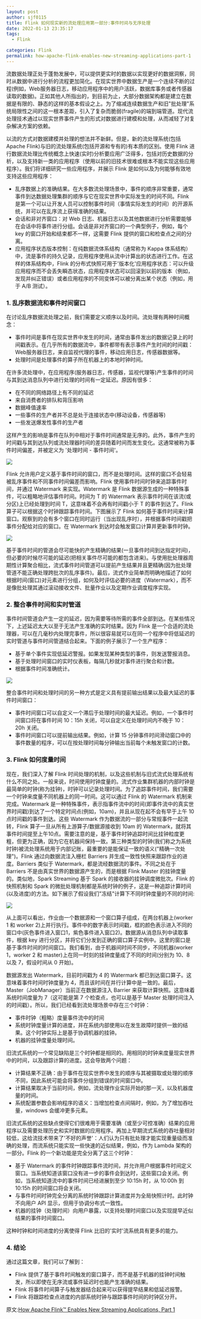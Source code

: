 ```yaml
---
layout: post
author: sjf0115
title: Flink 如何现实新的流处理应用第一部分:事件时间与无序处理
date: 2022-01-13 23:35:17
tags:
  - Flink

categories: Flink
permalink: how-apache-flink-enables-new-streaming-applications-part-1
---
```


流数据处理正处于蓬勃发展中，可以提供更实时的数据以实现更好的数据洞察，同时从数据中进行分析的流程更加简化。在现实世界中数据生产是一个连续不断的过程(例如，Web服务器日志，移动应用程序中的用户活跃，数据库事务或者传感器读取的数据)。正如其他人所指出的，到目前为止，大部分数据架构都是建立在数据是有限的、静态的这样的基本假设之上。为了缩减连续数据生产和旧"批处理"系统局限性之间的这一根本差距，引入了复杂而脆弱(fragile)的端到端管道。现代流处理技术通过以现实世界事件产生的形式对数据进行建模和处理，从而减轻了对复杂解决方案的依赖。

以流的方式对数据建模并处理的想法并不新鲜。但是，新的流处理系统(包括 Apache Flink)与旧的流处理系统(包括开源和专有的)有本质的区别。使用 Flink 进行数据流处理比传统概念上快速(实时)分析要应用广泛得多，包括对历史数据的分析，以及支持新一类的应用程序（使用以前的旧技术很难或根本不能实现这些应用程序）。我们将详细研究一些应用程序，并展示 Flink 是如何以及为何能够有效地支持这些应用程序：
- 乱序数据上的准确结果。在大多数流处理场景中，事件的顺序非常重要，通常事件到达数据处理集群的顺序与它在现实世界中实际发生的时间不同。Flink 是第一个可以让开发人员可以控制事件时间（事情实际发生的时间）的开源系统，并可以在乱序流上获得准确的结果。
- 会话和非对齐窗口：对 Web 日志、机器日志以及其他数据进行分析需要能够在会话中将事件进行分组。会话是非对齐窗口的一个典型例子，例如，每个 key 的窗口开始和结束都不一样，这需要 Flink 提供的窗口和检查点之间的分离。
- 应用程序状态版本控制：在纯数据流体系结构（通常称为 Kappa 体系结构）中，流是事件的持久记录，应用程序使用从流中计算出的状态进行工作。在这样的体系结构中，Flink 的分布式快照可用于'版本化'应用程序状态：可以升级应用程序而不会丢失瞬态状态，应用程序状态可以回滚到以前的版本（例如，发现并纠正错误）或者应用程序的不同变体可以被分离出某个状态（例如，用于 A/B 测试）。

### 1. 乱序数据流和事件时间窗口

在讨论乱序数据流处理之前，我们需要定义顺序以及时间。流处理有两种时间概念：
- 事件时间是事件在现实世界中发生的时间，通常由事件发出的数据记录上的时间戳表示。在几乎所有的数据流中，事件都带有表示事件产生时间的时间戳：Web服务器日志，来自监视代理的事件，移动应用日志，传感器数据等。
- 处理时间是处理事件的算子所在机器上的本地时钟时间。

在许多流处理中，在应用程序(服务器日志，传感器，监视代理等)产生事件的时间与其到达消息队列中进行处理的时间有一定延迟。原因有很多：
- 在不同的网络路径上有不同的延迟
- 来自消费者的排队和背压影响
- 数据峰值速率
- 一些事件的生产者并不总是处于连接状态中(移动设备，传感器等)
- 一些发送爆发性事件的生产者

这样产生的影响是事件在队列中相对于事件时间通常是无序的。此外，事件产生的时间戳与其到达队列或流处理器时间的差异随着时间而发生变化。这通常被称为事件时间偏差，并被定义为 '处理时间 - 事件时间'。

![](https://github.com/sjf0115/ImageBucket/blob/main/Flink/how-apache-flink-enables-new-streaming-applications-part-1-3.png?raw=true)

Flink 允许用户定义基于事件时间的窗口，而不是处理时间。这样的窗口不会轻易被乱序事件和不同事件时间偏差而影响。Flink 使用事件时间时钟来追踪事件时间，并通过 Watermark 来实现。Watermark 是 Flink 数据源生成的一种特殊事件，可以粗略地评估事件时间。时间为 T 的 Watermark 表示事件时间在该流(或分区)上已经处理到时间 T，这意味着不会再有时间戳小于 T 的事件到达了。Flink 算子可以根据这个时钟跟踪事件时间。下图展示了 Flink 如何基于事件时间来计算窗口。观察到的会有多个窗口在同时运行（当出现乱序时），并根据事件时间戳把事件分配给对应的窗口。在 Watermark 到达时会触发窗口计算并更新事件时钟。

![](https://github.com/sjf0115/ImageBucket/blob/main/Flink/how-apache-flink-enables-new-streaming-applications-part-1-2.png?raw=true)

基于事件时间的管道会尽可能快的产生精确的结果(一旦事件时间到达指定时间)，但必要的时候尽可能的延迟(把相关事件尽可能的都包含进来)。与使用批处理器周期性计算聚合相比，流式事件时间管道可以提前产生结果并且更精确(因为批处理管道不能正确处理跨批次的乱序事件)。最后，流式作业简单而明确地描述了如何根据时间(窗口)对元素进行分组，如何及时评估必要的进度（Watermark），而不是像批处理其通过滚动接收文件、批量作业以及定期作业调度程序实现。

### 2. 整合事件时间和实时管道

事件时间管道会产生一定的延迟，因为需要等待所需的事件全部到达。在某些情况下，上述延迟太大以至于无法产生准确的实时结果。因为 Flink 是一个合适的流处理器，可以在几毫秒内处理完事件，所以很容易就可以在同一个程序中将低延迟的实时管道与事件时间管道结合起来。下面的例子展示了一个生产程序：
- 基于单个事件实现低延迟警报。如果发现某种类型的事件，则发送警报消息。
- 基于处理时间窗口的实时仪表板，每隔几秒就对事件进行聚合和计数。
- 根据事件时间准确统计。

![](https://github.com/sjf0115/ImageBucket/blob/main/Flink/how-apache-flink-enables-new-streaming-applications-part-1-4.png?raw=true)

整合事件时间和处理时间的另一种方式是定义具有提前输出结果以及最大延迟的事件时间窗口：
- 事件时间窗口可以自定义一个滞后于处理时间的最大延迟。例如，一个事件时间窗口将在事件时间 10：15h 关闭，可以自定义在处理时间内不晚于 10：20h 关闭。
- 事件时间窗口可以提前输出结果。例如，计算 15 分钟事件时间滑动窗口中的事件数量的程序，可以在按处理时间每分钟输出当前每个未触发窗口的计数。

### 3. Flink 如何度量时间

现在，我们深入了解 Flink 时间处理的机制，以及这些机制与旧式流式处理系统有什么不同之处。一般来说，时间使用时钟度量的。流式作业集群机器的内部时钟是最简单的时钟(称为挂钟)，时钟可以记录处理时间。为了追踪事件时间，我们需要一个时钟来度量不同机器上的同一时间。这可以通过 Flink 的 Watermark 机制来完成。Watermark 是一种特殊事件，表示指事件流中的时间(即事件流中的真实世界时间戳)到达了一个特定时间点(例如，10am)，并且从现在起不会有早于上午 10 点时间戳的事件到达。这些 Watermark 作为数据流的一部分与常规事件一起流转，Flink 算子一旦从所有上游算子/数据源接收到 10am 的 Watermark，就将其事件时间提至上午10点。需要注意的是，基于事件时钟追踪时间比挂钟粒度更粗，但更为正确，因为它在机器间保持一致。第三种类型的时钟(我们称之为系统时钟)被流处理系统用于内部记账，最重要的是能保证一致的语义("精确一次处理")。Flink 通过向数据流注入栅栏 Barriers 并生成一致性快照来跟踪作业的进度。Barriers 类似于 Watermark，都是流经数据流的事件。不同之处在于 Barriers 不是由真实世界的数据源产生的，而是根据 Flink Master 的挂钟度量的。类似地，Spark Streaming 基于 Spark 的接收器的挂钟调度微批次。Flink 的快照机制和 Spark 的微批处理机制都是系统时钟的例子，这是一种追踪计算时间(以及进度)的方法。如下展示了假设我们"冻结"计算下不同时钟度量的不同的时间:

![](https://github.com/sjf0115/ImageBucket/blob/main/Flink/how-apache-flink-enables-new-streaming-applications-part-1-1.png?raw=true)

从上面可以看出，作业由一个数据源和一个窗口算子组成，在两台机器上(worker 1 和 worker 2)上并行执行。事件中的数字表示时间戳，框的颜色表示进入不同的窗口中(灰色事件进入窗口1，紫色事件进入窗口2)。数据源从消息队列中读取事件，根据 key 进行分区，并将它们分发到正确的窗口算子实例中。这里的窗口是基于事件时间的时间窗口。我们看到，由于机器间时间不同步，不同机器(worker 1，worker 2 和 master)上在同一时刻的挂钟度量成了不同的时间(分别为 10、8 以及 7，假设时间从 0 开始)。

数据源发出 Watermark，目前时间戳为 4 的 Watermark 都已到达窗口算子。这意味着事件时间时钟度量为 4，而且该时间在并行计算中是一致的。最后，Master（JobManager）当前正在数据源注入 Barrier 来获取计算快照。这意味着系统时间度量为 7（这可能是第 7 个检查点，也可以是基于 Master 处理时间注入的时间戳）。所以，我们已经看到流处理场景中存在三个时钟：
- 事件时钟（粗略）度量事件流中的时间
- 系统时钟度量计算的进度，并在系统内部使用以在发生故障时提供一致的结果。这个时钟实际上是基于协调机器的挂钟。
- 机器的挂钟度量处理时间。

旧流式系统的一个常见缺陷是三个时钟都是相同的。用相同的时钟来度量现实世界中的时间，以及跟踪计算的进度。这会导致两个问题：
- 计算结果不正确：由于事件在现实世界中发生的顺序与其被摄取或处理的顺序不同，因此系统可能会将事件分组到错误的时间窗口中。
- 计算结果取决于当前时间，例如，流处理作业实际开始的那一天，以及机器度量的时间。
- 系统配置参数会影响程序的语义：当增加检查点间隔时，例如，为了增加吞吐量，windows 会缓冲更多元素。

旧流式系统的这些缺点使得它们很难用于需要准确（或至少可控准确）结果的应用程序以及需要处理历史和实时数据的应用程序。再加上早期流式系统的吞吐量相对较低，这给流技术带来了'不好的声誉'：人们认为只有批处理才能实现重量级而准确的处理，而流系统只能实现一些快速的近似结果，例如，作为 Lambda 架构的一部分。Flink 的一个新功能是完全分离了这三个时钟：
- 基于 Watermark 的事件时钟跟踪事件流时间，并允许用户根据事件时间定义窗口。当系统知道该窗口没有进一步的事件会到达时，这些窗口会关闭。例如，当系统知道流中的事件时间已经进展到至少 10:15h 时，从 10:00h 到 10:15h 的时间窗口将会关闭。
- 与事件时间时钟完全分离的系统时钟跟踪计算进度并为全局快照计时。此时钟不向用户 API 显示，但用于协调分布式一致性。
- 机器的挂钟（处理时间）向用户暴露，以支持处理时间窗口以及实现提早近似结果的事件时间窗口。

这种时钟和时间进度的分离使得 Flink 比旧的'实时'流系统具有更多的能力。

### 4. 结论

通过这篇文章，我们可以了解到：
- Flink 提供了基于事件时间触发的窗口算子，而不是基于机器的挂钟时间触发，所以即使在无序流或事件延迟时也能产生准确的结果。
- Flink 将事件时间算子与触发器结合起来可以获得提早结果和低延迟报警。
- Flink 将跟踪检查点进度的内部系统时钟与跟踪事件时间的时钟区分开。

原文:[How Apache Flink™ Enables New Streaming Applications, Part 1](https://www.ververica.com/blog/how-apache-flink-enables-new-streaming-applications-part-1)
